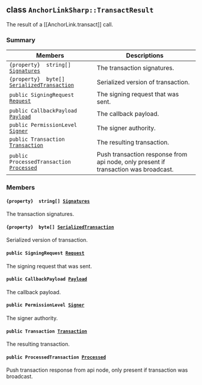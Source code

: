 ## class `AnchorLinkSharp::TransactResult` 

The result of a [[AnchorLink.transact]] call.

### Summary

 Members                        | Descriptions                                
--------------------------------|---------------------------------------------
`{property}  string[] `[`Signatures`](#class_anchor_link_sharp_1_1_transact_result_1a2611a812ef14c1f9c1f5040253017706) | The transaction signatures.
`{property}  byte[] `[`SerializedTransaction`](#class_anchor_link_sharp_1_1_transact_result_1aba3d8dc245a1e78ee0bb38a8d1a9bb68) | Serialized version of transaction.
`public SigningRequest `[`Request`](#class_anchor_link_sharp_1_1_transact_result_1a160ca56e72d0f7b9cd730bcc7055ad66) | The signing request that was sent.
`public CallbackPayload `[`Payload`](#class_anchor_link_sharp_1_1_transact_result_1a6f1ef57d50070a06b6712c335cf89ba4) | The callback payload.
`public PermissionLevel `[`Signer`](#class_anchor_link_sharp_1_1_transact_result_1a2faf2801a9dd6d1216b2be161b518068) | The signer authority.
`public Transaction `[`Transaction`](#class_anchor_link_sharp_1_1_transact_result_1af92c81fa5e0db1514333005d04e9d1d5) | The resulting transaction.
`public ProcessedTransaction `[`Processed`](#class_anchor_link_sharp_1_1_transact_result_1a685e844f3fc5a9206a25250f5e496dad) | Push transaction response from api node, only present if transaction was broadcast.

### Members

#### `{property}  string[] `[`Signatures`](#class_anchor_link_sharp_1_1_transact_result_1a2611a812ef14c1f9c1f5040253017706) 

The transaction signatures.

#### `{property}  byte[] `[`SerializedTransaction`](#class_anchor_link_sharp_1_1_transact_result_1aba3d8dc245a1e78ee0bb38a8d1a9bb68) 

Serialized version of transaction.

#### `public SigningRequest `[`Request`](#class_anchor_link_sharp_1_1_transact_result_1a160ca56e72d0f7b9cd730bcc7055ad66) 

The signing request that was sent.

#### `public CallbackPayload `[`Payload`](#class_anchor_link_sharp_1_1_transact_result_1a6f1ef57d50070a06b6712c335cf89ba4) 

The callback payload.

#### `public PermissionLevel `[`Signer`](#class_anchor_link_sharp_1_1_transact_result_1a2faf2801a9dd6d1216b2be161b518068) 

The signer authority.

#### `public Transaction `[`Transaction`](#class_anchor_link_sharp_1_1_transact_result_1af92c81fa5e0db1514333005d04e9d1d5) 

The resulting transaction.

#### `public ProcessedTransaction `[`Processed`](#class_anchor_link_sharp_1_1_transact_result_1a685e844f3fc5a9206a25250f5e496dad) 

Push transaction response from api node, only present if transaction was broadcast.

